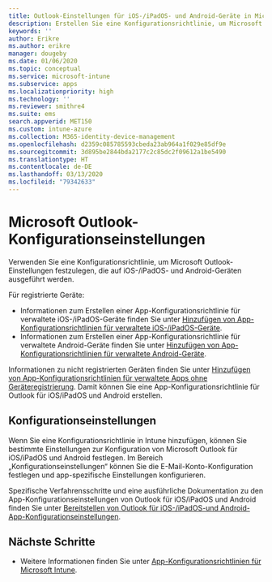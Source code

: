 ```yaml
---
title: Outlook-Einstellungen für iOS-/iPadOS- und Android-Geräte in Microsoft Intune
description: Erstellen Sie eine Konfigurationsrichtlinie, um Microsoft Outlook-Einstellungen festzulegen, die auf iOS-/iPadOS- und Android-Geräten ausgeführt werden.
keywords: ''
author: Erikre
ms.author: erikre
manager: dougeby
ms.date: 01/06/2020
ms.topic: conceptual
ms.service: microsoft-intune
ms.subservice: apps
ms.localizationpriority: high
ms.technology: ''
ms.reviewer: smithre4
ms.suite: ems
search.appverid: MET150
ms.custom: intune-azure
ms.collection: M365-identity-device-management
ms.openlocfilehash: d2359c085785593cbeda23ab964a1f029e85df9e
ms.sourcegitcommit: 3d895be2844bda2177c2c85dc2f09612a1be5490
ms.translationtype: HT
ms.contentlocale: de-DE
ms.lasthandoff: 03/13/2020
ms.locfileid: "79342633"
---
```

# <a name="microsoft-outlook-configuration-settings"></a>Microsoft Outlook-Konfigurationseinstellungen 

Verwenden Sie eine Konfigurationsrichtlinie, um Microsoft Outlook-Einstellungen festzulegen, die auf iOS-/iPadOS- und Android-Geräten ausgeführt werden. 

Für registrierte Geräte:
- Informationen zum Erstellen einer App-Konfigurationsrichtlinie für verwaltete iOS-/iPadOS-Geräte finden Sie unter [Hinzufügen von App-Konfigurationsrichtlinien für verwaltete iOS-/iPadOS-Geräte](app-configuration-policies-use-ios.md). 
- Informationen zum Erstellen einer App-Konfigurationsrichtlinie für verwaltete Android-Geräte finden Sie unter [Hinzufügen von App-Konfigurationsrichtlinien für verwaltete Android-Geräte](app-configuration-policies-use-android.md). 

Informationen zu nicht registrierten Geräten finden Sie unter [Hinzufügen von App-Konfigurationsrichtlinien für verwaltete Apps ohne Geräteregistrierung](app-configuration-policies-managed-app.md). Damit können Sie eine App-Konfigurationsrichtlinie für Outlook für iOS/iPadOS und Android erstellen.

## <a name="configuration-settings"></a>Konfigurationseinstellungen

Wenn Sie eine Konfigurationsrichtlinie in Intune hinzufügen, können Sie bestimmte Einstellungen zur Konfiguration von Microsoft Outlook für iOS/iPadOS und Android festlegen. Im Bereich „Konfigurationseinstellungen“ können Sie die E-Mail-Konto-Konfiguration festlegen und app-spezifische Einstellungen konfigurieren.

Spezifische Verfahrensschritte und eine ausführliche Dokumentation zu den App-Konfigurationseinstellungen von Outlook für iOS/iPadOS und Android finden Sie unter [Bereitstellen von Outlook für iOS-/iPadOS-und Android-App-Konfigurationseinstellungen](https://docs.microsoft.com/exchange/clients-and-mobile-in-exchange-online/outlook-for-ios-and-android/outlook-for-ios-and-android-configuration-with-microsoft-intune).

## <a name="next-steps"></a>Nächste Schritte

- Weitere Informationen finden Sie unter [App-Konfigurationsrichtlinien für Microsoft Intune](app-configuration-policies-overview.md).
